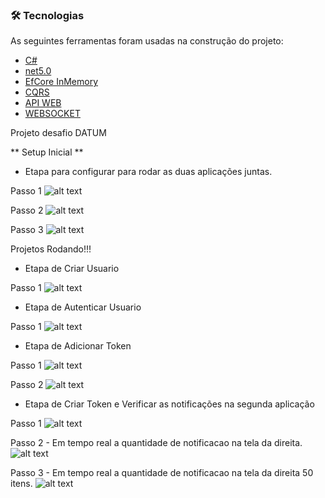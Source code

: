 ### 🛠 Tecnologias

As seguintes ferramentas foram usadas na construção do projeto:

- [C#](https://expo.io/)
- [net5.0](https://dotnet.microsoft.com/pt-br/download/dotnet/5.0)
- [EfCore InMemory](https://learn.microsoft.com/en-us/ef/core/providers/in-memory/?tabs=dotnet-core-cli)
- [CQRS](https://learn.microsoft.com/pt-br/azure/architecture/patterns/cqrs)
- [API WEB](https://learn.microsoft.com/pt-br/aspnet/core/tutorials/first-web-api?view=aspnetcore-8.0&tabs=visual-studio)
- [WEBSOCKET](https://learn.microsoft.com/pt-br/dotnet/api/system.net.websockets.websocket?view=net-5.0)

Projeto desafio DATUM

** Setup Inicial **

- Etapa para configurar para rodar as duas aplicações juntas.

Passo 1 
![alt text](/docs/Setup_inicial_1.png)

Passo 2
![alt text](/docs/Setup_inicial_2.png)

Passo 3
![alt text](/docs/Setup_inicial_2_projetos.png)

Projetos Rodando!!!


- Etapa de Criar Usuario

Passo 1
![alt text](/docs/criar_usuario.png)

- Etapa de Autenticar Usuario

Passo 1
![alt text](/docs/usuario_autenticado.png)

- Etapa de Adicionar Token

Passo 1
![alt text](/docs/add_token.png)

Passo 2
![alt text](/docs/add_token_2.png)


- Etapa de Criar Token e Verificar as notificações na segunda aplicação

Passo 1
![alt text](/docs/Post_1.png)

Passo 2 - Em tempo real a quantidade de notificacao na tela da direita.
![alt text](/docs/Post_notification_1.png)

Passo 3 - Em tempo real a quantidade de notificacao na tela da direita 50 itens.
![alt text](/docs/Post_notification_50.png)



